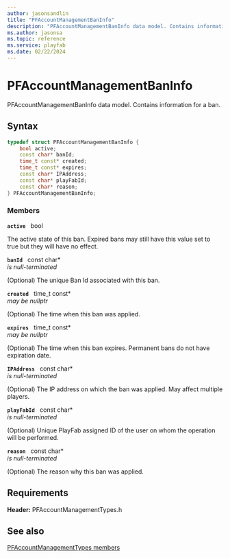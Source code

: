 ```yaml
---
author: jasonsandlin
title: "PFAccountManagementBanInfo"
description: "PFAccountManagementBanInfo data model. Contains information for a ban."
ms.author: jasonsa
ms.topic: reference
ms.service: playfab
ms.date: 02/22/2024
---
```


# PFAccountManagementBanInfo  

PFAccountManagementBanInfo data model. Contains information for a ban.  

## Syntax  
  
```cpp
typedef struct PFAccountManagementBanInfo {  
    bool active;  
    const char* banId;  
    time_t const* created;  
    time_t const* expires;  
    const char* IPAddress;  
    const char* playFabId;  
    const char* reason;  
} PFAccountManagementBanInfo;  
```
  
### Members  
  
**`active`** &nbsp; bool  
  
The active state of this ban. Expired bans may still have this value set to true but they will have no effect.
  
**`banId`** &nbsp; const char*  
*is null-terminated*  
  
(Optional) The unique Ban Id associated with this ban.
  
**`created`** &nbsp; time_t const*  
*may be nullptr*  
  
(Optional) The time when this ban was applied.
  
**`expires`** &nbsp; time_t const*  
*may be nullptr*  
  
(Optional) The time when this ban expires. Permanent bans do not have expiration date.
  
**`IPAddress`** &nbsp; const char*  
*is null-terminated*  
  
(Optional) The IP address on which the ban was applied. May affect multiple players.
  
**`playFabId`** &nbsp; const char*  
*is null-terminated*  
  
(Optional) Unique PlayFab assigned ID of the user on whom the operation will be performed.
  
**`reason`** &nbsp; const char*  
*is null-terminated*  
  
(Optional) The reason why this ban was applied.
  
  
## Requirements  
  
**Header:** PFAccountManagementTypes.h
  
## See also  
[PFAccountManagementTypes members](../pfaccountmanagementtypes_members.md)  

  
  
